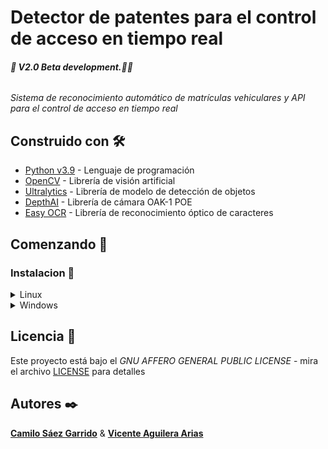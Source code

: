 # Detector de patentes para el control de acceso en tiempo real

###### **🚧 V2.0 Beta development.🚧🔨**

_Sistema de reconocimiento automático de matrículas vehiculares y API para el control de acceso en tiempo real_

## Construido con 🛠️

- [Python v3.9](https://www.python.org/) - Lenguaje de programación
- [OpenCV](https://opencv.org/) - Librería de visión artificial
- [Ultralytics](https://ultralytics.com/) - Librería de modelo de detección de objetos
- [DepthAI](https://docs.luxonis.com/en/latest/) - Librería de cámara OAK-1 POE
- [Easy OCR](https://www.jaided.ai/easyocr/) - Librería de reconocimiento óptico de caracteres

## Comenzando 🚀

### Instalacion  🔧

<details>
   <summary>Linux</summary>

1. Se debe instalar venv
    ```bash
    sudo apt-get install python3.9-venv
    ```
  
2. Se debe instalar un packete para OpenCV
    ```bash
    sudo apt-get update && apt-get install -y libgl1-mesa-glx
    ```

3. Se clona el repositorio de GitHub
    ```bash
    git clone https://github.com/ViceAguilera/detector-script-tesis.git detector-script
    ```
  
4. Se ingresa a la carpeta del proyecto
    ```bash
    cd detector-script
    ```
  
5. Se crea un entorno virtual
    ```bash
    python3.9 -m venv venv
    ```
    
6. Se activa el entorno virtual
    ```bash
    source venv/bin/activate
    ```

7. Se instala los requerimientos del proyecto
    ```bash
    pip install -r requirements.txt
    ```
   
8. Se desinstala pytorch
    ```bash
    pip uninstall -y torch torchvision torchaudio
    ```

8. Se instala CUDA Pytorch
    ```bash
   pip3 install torch torchvision torchaudio --index-url https://download.pytorch.org/whl/cu118
   ```

9. Para el envio de datos se debe crear archivo .env, siguiendo el ejemplo de `.env.example`

10. Se solicita el token de la [API](https://github.com/camjasaez/app-tesis.git) y se agrega al archivo `.env`

11. Se descarga los modelos de [Yolov8n](https://drive.google.com/file/d/192QNeCFvm4U-vIagpz0ch6JWcYaOEhG2/view?usp=sharing) y [License Plate](https://drive.google.com/file/d/15urX7tBdBMS8U-yiwdZS0SEx8xvJwKc8/view?usp=sharing) y se agregan a la carpeta `model`

12. Se ejecuta el script
    ```bash
    python3.9 main.py
    ```
</details>

<details>
  <summary>Windows</summary>

1. Se clona el repositorio de GitHub
    ```bash
    git clone https://github.com/ViceAguilera/detector-script-tesis.git detector-script
    ```
  
2. Se ingresa a la carpeta del proyecto
    ```bash
    cd detector-script
    ```
  
3. Se crea un entorno virtual
    ```bash
    python -m venv venv
    ```
    
4. Se activa el entorno virtual
    ```bash
    ./venv/Scripts/activate
    ```
   
5. Se instala los requerimientos del proyecto
    ```bash
    pip install -r requirements.txt
    ```
6. Se desinstala pytorch
    ```bash
    pip uninstall -y torch torchvision torchaudio
    ```

7. Se instala CUDA Pytorch
    ```bash
   pip3 install torch torchvision torchaudio --index-url https://download.pytorch.org/whl/cu118
   ```

8. Para el envio de datos se debe crear archivo .env, siguiendo el ejemplo de `.env.example`

10. Se solicita el token de la [API](https://github.com/camjasaez/app-tesis.git) y se agrega al archivo `.env`

11. Se descarga los modelos de [Yolov8n](https://drive.google.com/file/d/192QNeCFvm4U-vIagpz0ch6JWcYaOEhG2/view?usp=sharing) y [License Plate](https://drive.google.com/file/d/1jnWNCFfGbEt28cYrH8P74t2FguwCD3vP/view?usp=sharing) y se agregan a la carpeta `model`

12. Se ejecuta el script
    ```bash
    python main.py
    ```
</details>
   
## Licencia 📄

Este proyecto está bajo el _GNU AFFERO GENERAL PUBLIC LICENSE_ - mira el archivo [LICENSE](LICENSE) para detalles

## Autores ✒️

[**Camilo Sáez Garrido**](https://github.com/camjasaez) & [**Vicente Aguilera Arias**](https://github.com/ViceAguilera)